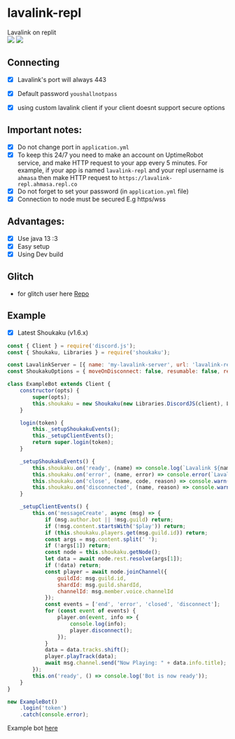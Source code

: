 # lavalink-repl
Lavalink on replit
<br>
<a href="https://github.com/chethanyadav456/lavalink/releases/download/1.0.1/lavalink.zip"><img src="https://www.svgrepo.com/show/12258/download.svg?w=40"></a>
<a href="https://replit.com/github/chethanyadav456/lavalink-repl"><img src="https://img.shields.io/badge/REPL-FORK-green"></a>
## Connecting
- [x] Lavalink's port will always 443 
- [x] Default password `youshallnotpass`
- [x] using custom lavalink client if your client doesnt support secure options


## Important notes:
- [x] Do not change port in `application.yml`
- [x] To keep this 24/7 you need to make an account on UptimeRobot service, and make HTTP request to your app every 5 minutes. For example, if your app is named `lavalink-repl` and your repl username is `ahmasa` then make HTTP request to `https://lavalink-repl.ahmasa.repl.co`
- [x] Do not forget to set your password (in `application.yml` file)
- [x] Connection to node must be secured E.g https/wss
## Advantages:
- [x] Use java 13 :3
- [x] Easy setup
- [x] Using Dev build
## Glitch
- for glitch user here [Repo](https://github.com/chethanyadav456/lavalink-glitch)

## Example
- [x] Latest Shoukaku (v1.6.x)
```js
const { Client } = require('discord.js');
const { Shoukaku, Libraries } = require('shoukaku');

const LavalinkServer = [{ name: 'my-lavalink-server', url: 'lavalink-repl.ahmasa.repl.co:443', auth: 'youshallnotpass', secure: true }];
const ShoukakuOptions = { moveOnDisconnect: false, resumable: false, resumableTimeout: 30, reconnectTries: 2, restTimeout: 10000 };

class ExampleBot extends Client {
    constructor(opts) {
        super(opts);
        this.shoukaku = new Shoukaku(new Libraries.DiscordJS(client), LavalinkServer, ShoukakuOptions);
    }

    login(token) {
        this._setupShoukakuEvents();
        this._setupClientEvents();
        return super.login(token);
    }

    _setupShoukakuEvents() {
        this.shoukaku.on('ready', (name) => console.log(`Lavalink ${name}: Ready!`));
        this.shoukaku.on('error', (name, error) => console.error(`Lavalink ${name}: Error Caught,`, error));
        this.shoukaku.on('close', (name, code, reason) => console.warn(`Lavalink ${name}: Closed, Code ${code}, Reason ${reason || 'No reason'}`));
        this.shoukaku.on('disconnected', (name, reason) => console.warn(`Lavalink ${name}: Disconnected, Reason ${reason || 'No reason'}`));
    }

    _setupClientEvents() {
        this.on('messageCreate', async (msg) => {
            if (msg.author.bot || !msg.guild) return;
            if (!msg.content.startsWith('$play')) return;
            if (this.shoukaku.players.get(msg.guild.id)) return;
            const args = msg.content.split(' ');
            if (!args[1]) return;
            const node = this.shoukaku.getNode();
            let data = await node.rest.resolve(args[1]);
            if (!data) return;
            const player = await node.joinChannel({
                guildId: msg.guild.id,
                shardId: msg.guild.shardId,
                channelId: msg.member.voice.channelId
            });
            const events = ['end', 'error', 'closed', 'disconnect'];
            for (const event of events) {
                player.on(event, info => {
                    console.log(info);
                    player.disconnect();
                });
            }
            data = data.tracks.shift();
            player.playTrack(data); 
            await msg.channel.send("Now Playing: " + data.info.title);
        });
        this.on('ready', () => console.log('Bot is now ready'));
    }
}

new ExampleBot()
    .login('token')
    .catch(console.error);
```
Example bot [here](https://github.com/brblacky/lavamusic)
